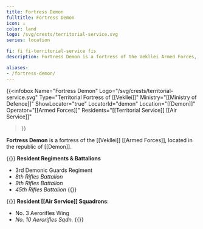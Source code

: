 ```yaml
---
title: Fortress Demon
fulltitle: Fortress Demon
icon: ⚔️
color: land
logo: /svg/crests/territorial-service.svg
series: location

fi: fi fi-territorial-service fis
description: Fortress Demon is a fortress of the Vekllei Armed Forces, located in the republic of Demon.

aliases:
- /fortress-demon/
---
```

{{<infobox
	 Name="Fortress Demon"
	 Logo="/svg/crests/territorial-service.svg"
	 Type="Territorial Fortress of [[Vekllei]]"
	 Ministry="[[Ministry of Defence]]"
	 ShowLocator="true"
	 LocatorId="demon"
	 Location="[[Demon]]"
     Operator="[[Armed Forces]]"
     Residents="[[Territorial Service]] [[Air Service]]"
 >}}

**Fortress Demon** is a fortress of the [[Vekllei]] [[Armed Forces]], located in the republic of [[Demon]].

{{<note table>}}
**Resident Regiments & Battalions**

* 3rd Demonic Guards Regiment
* *8th Rifles Battalion*
* *9th Rifles Battalion*
* *45th Rifles Battalion*
{{</note>}}

{{<note table>}}
**Resident [[Air Service]] Squadrons**:

* No. 3 Aerorifles Wing
* *No. 10 Aerorifles Sqdn.*
{{</note>}}

